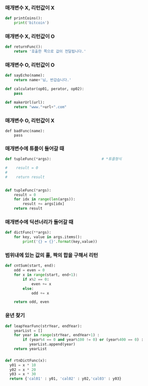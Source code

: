 
### 매개변수 X, 리턴값이 X
```python
def printCoins():
    print('bitcoin')
```
### 매개변수 X, 리턴값이 O
```python
def returnFunc():
    return '호출한 쪽으로 값이 전달됩니다.'
```
### 매개변수 O, 리턴값이 O
```python
def sayEcho(name):
    return name+'님, 반갑습니다.'

def calculator(op01, perator, op02):
    pass

def makerUrl(url):
    return "www."+url+".com"
```
### 매개변수 O, 리턴값이 X
```
def badFunc(name):
    pass
```
### 매개변수에 튜플이 들어갈 때

```python
def tupleFunc(*args):                       # *튜플형식

#    result = 0
#
#    return result


def tupleFunc(*args):
    result = 0
    for idx in range(len(args)):
        result += args[idx]
    return result
```
### 매개변수에 딕션너리가 들어갈 때
``` python
def dictFunc(**args):
    for key, value in args.items():
        print('{} = {}'.format(key,value))
```
### 범위내에 있는 값의 홀, 짝의 합을 구해서 리턴
```python
def cntSum(start, end):
    odd = even = 0
    for x in range(start, end+1):
        if x%2 == 0:
            even += x
        else:
            odd += x

    return odd, even
```
### 윤년 찾기
```python
def leapYearFunc(strYear, endYear):
    yearList = []
    for year in range(strYear, endYear+1) :
        if (year%4 == 0 and year%100 != 0) or (year%400 == 0) :
           yearList.append(year)
    return yearList
```
### 

```python
def rtnDictFunc(x):
  y01 = x * 10
  y02 = x * 20
  y03 = x * 30
  return {'cal01' : y01, 'cal02' : y02,'cal03' : y03}
```